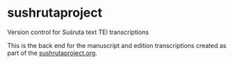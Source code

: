 # sushrutaproject
Version control for Suśruta text TEI transcriptions

This is the back end for the manuscript and edition transcriptions created as part of the [sushrutaproject.org](https://github.com/wujastyk/sushrutaproject.git).
